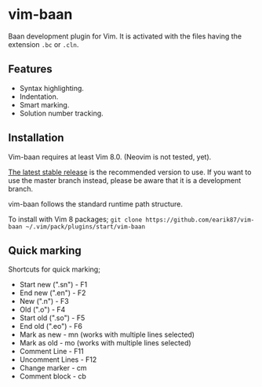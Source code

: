 # vim-baan
 
Baan development plugin for Vim. It is activated with the files having the extension `.bc` or `.cln`.

## Features
- Syntax highlighting. 
- Indentation. 
- Smart marking.
- Solution number tracking. 

## Installation
Vim-baan requires at least Vim 8.0. (Neovim is not tested, yet).

[The latest stable release](https://github.com/earik87/vim-baan/releases/latest) is the recommended version to use. If you want to use the master branch instead, please be aware that it is a development branch.

vim-baan follows the standard runtime path structure. 

To install with Vim 8 packages;
`git clone https://github.com/earik87/vim-baan ~/.vim/pack/plugins/start/vim-baan`

## Quick marking

Shortcuts for quick marking;
- Start new (".sn") - F1
- End new (".en") - F2
- New (".n") - F3
- Old (".o") - F4
- Start old (".so") - F5
- End old (".eo") - F6
- Mark as new - mn (works with multiple lines selected)
- Mark as old - mo (works with multiple lines selected)
- Comment Line - F11
- Uncomment Lines - F12
- Change marker - cm
- Comment block - cb
